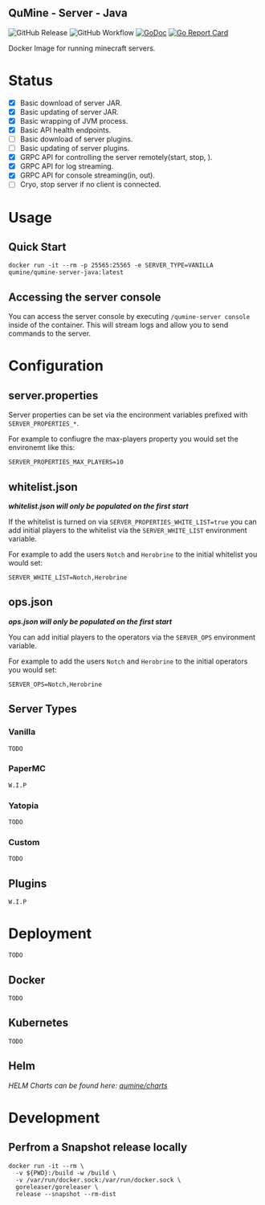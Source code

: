 QuMine - Server - Java
---
![GitHub Release](https://img.shields.io/github/v/release/qumine/qumine-server-java)
![GitHub Workflow](https://img.shields.io/github/workflow/status/qumine/qumine-server-java/release)
[![GoDoc](https://godoc.org/github.com/qumine/qumine-server-java?status.svg)](https://godoc.org/github.com/qumine/qumine-server-java)
[![Go Report Card](https://goreportcard.com/badge/github.com/qumine/qumine-server-java)](https://goreportcard.com/report/github.com/qumine/qumine-server-java)

Docker Image for running minecraft servers.

# Status

- [X] Basic download of server JAR.
- [X] Basic updating of server JAR.
- [X] Basic wrapping of JVM process.
- [X] Basic API health endpoints.
- [ ] Basic download of server plugins.
- [ ] Basic updating of server plugins.
- [X] GRPC API for controlling the server remotely(start, stop, ).
- [X] GRPC API for log streaming.
- [X] GRPC API for console streaming(in, out).
- [ ] Cryo, stop server if no client is connected.

# Usage

## Quick Start

```
docker run -it --rm -p 25565:25565 -e SERVER_TYPE=VANILLA qumine/qumine-server-java:latest
```

## Accessing the server console

You can access the server console by executing ```/qumine-server console``` inside of the container. This will stream logs and allow you to send commands to the server.

# Configuration

## server.properties

Server properties can be set via the encironment variables prefixed with ```SERVER_PROPERTIES_*```.

For example to confiugre the max-players property you would set the environemt like this:
```
SERVER_PROPERTIES_MAX_PLAYERS=10
```

## whitelist.json

***whitelist.json will only be populated on the first start***

If the whitelist is turned on via ```SERVER_PROPERTIES_WHITE_LIST=true``` you can add initial players to the whitelist via the ```SERVER_WHITE_LIST``` environment variable.

For example to add the users ```Notch``` and ```Herobrine``` to the initial whitelist you would set:
```
SERVER_WHITE_LIST=Notch,Herobrine
```

## ops.json

***ops.json will only be populated on the first start***

You can add initial players to the operators via the ```SERVER_OPS``` environment variable.

For example to add the users ```Notch``` and ```Herobrine``` to the initial operators you would set:
```
SERVER_OPS=Notch,Herobrine
```

## Server Types

### Vanilla

```
TODO
```

### PaperMC

```
W.I.P
```

### Yatopia

```
TODO
```

### Custom

```
TODO
```

## Plugins

```
W.I.P
```

# Deployment

```
TODO
```

## Docker

```
TODO
```

## Kubernetes

```
TODO
```

## Helm

*HELM Charts can be found here: [qumine/charts](https://github.com/qumine/charts)*

# Development

## Perfrom a Snapshot release locally

```
docker run -it --rm \
  -v ${PWD}:/build -w /build \
  -v /var/run/docker.sock:/var/run/docker.sock \
  goreleaser/goreleaser \
  release --snapshot --rm-dist
```